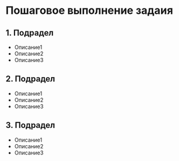 # Пошаговое выполнение задаия
## 1. Подрадел
* Описание1    
* Описание2    
* Описание3    
## 2. Подрадел
* Описание1    
* Описание2    
* Описание3    
## 3. Подрадел
* Описание1    
* Описание2    
* Описание3